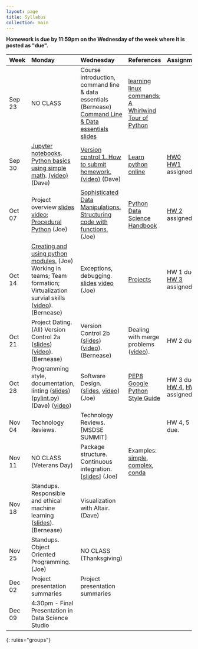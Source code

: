 ```yaml
---
layout: page
title: Syllabus
collection: main
---
```


**Homework is due by 11:59pm on the Wednesday of the week where it is posted as "due".**

| Week          | Monday       | Wednesday    | References         | Assignment  |
|:--------------|:--------------------|:-------------------|:-------------------|:-------------|
|Sep 23 | NO CLASS | Course introduction, command line & data essentials (Bernease) [Command Line & Data essentials slides](https://github.com/UWSEDS/LectureNotes/raw/master/01_CourseIntro_DataEssentials/CommandLine_DataEssentials.pdf)| [learning linux commands](http://linuxcommand.org/lc3_learning_the_shell.php); [A Whirlwind Tour of Python](https://jakevdp.github.io/WhirlwindTourOfPython/) | |
|Sep 30  | [Jupyter notebooks](https://raw.githubusercontent.com/UWSEDS/LectureNotes/master/02_Jupyter_and_Python_Basics/Jupyter_and_Python_Basics.ipynb). [Python basics using simple math](https://raw.githubusercontent.com/UWSEDS/LectureNotes/master/02_Jupyter_and_Python_Basics/Breakout-Simple-Math.ipynb). [(video)](https://uw.hosted.panopto.com/Panopto/Pages/Viewer.aspx?id=d2557722-80eb-4f69-b9f3-aad800ff6054) (Dave) | [Version control 1. How to submit homework.](https://github.com/UWSEDS/LectureNotes/raw/master/03_Version_Control_Part1/03_Version_Control_Part1.pptx) [(video)](https://uw.hosted.panopto.com/Panopto/Pages/Viewer.aspx?id=3881de35-ef43-4be6-8ac8-aada010070d8) (Dave)|[Learn python online](https://www.learnpython.org/) | [HW0](https://classroom.github.com/a/f0MI2yf6)<br> [HW1](https://classroom.github.com/a/_sdPB7cR) assigned.|
Oct 07  | Project overview [slides](https://github.com/UWSEDS/LectureNotes/blob/master/02a_Projects/Project-overview.pptx) [video](https://uw.hosted.panopto.com/Panopto/Pages/Viewer.aspx?id=7575a50e-8e56-44b3-9f0b-aadf00ff8397); [Procedural Python](https://github.com/UWSEDS/LectureNotes/tree/master/02b_Procedural_Python) (Joe) | [Sophisticated Data Manipulations. Structuring code with functions.](https://uw.hosted.panopto.com/Panopto/Pages/Viewer.aspx?id=92cb18bd-8e2b-48c0-bb5d-aae100ff6b9b) (Joe) | [Python Data Science Handbook](https://jakevdp.github.io/PythonDataScienceHandbook/)| [HW 2](https://classroom.github.com/a/Qc_TSdWW) assigned. |
|Oct 14  | [Creating and using python modules.](https://uw.hosted.panopto.com/Panopto/Pages/Viewer.aspx?id=54808c52-571d-4caf-8d66-aae60100ee22) (Joe) Working in teams; Team formation; Virtualization survial skills ([video](https://uw.hosted.panopto.com/Panopto/Pages/Viewer.aspx?id=12b0c3c9-565c-460a-aa79-aae601083fc8)). (Bernease)| Exceptions, debugging. [slides](https://github.com/UWSEDS/LectureNotes/tree/master/04_Exceptions_and_Testing) [video](https://uw.hosted.panopto.com/Panopto/Pages/Viewer.aspx?id=305ebbc2-f0d3-49a0-9c24-aae8010444d3) (Joe) | [Projects](http://uwseds.github.io/projects.html) | HW 1 due. [HW 3](https://classroom.github.com/a/mXKZwa9N) assigned. |
|Oct 21  | Project Dating. (All) Version Control 2a ([slides](https://github.com/UWSEDS/LectureNotes/blob/master/05_Version_Control_2/5_Version_Control_2.pdf)) ([video](https://uw.hosted.panopto.com/Panopto/Pages/Viewer.aspx?id=40363129-bb33-49e3-ba76-aaed010aff16)). (Bernease) |Version Control 2b ([slides](https://github.com/UWSEDS/LectureNotes/blob/master/05_Version_Control_2/5_Version_Control_2.pdf)) ([video](https://uw.hosted.panopto.com/Panopto/Pages/Viewer.aspx?id=79e7de52-d028-41f0-83da-aaef0102e69d)). (Bernease)  | Dealing with merge problems ([video](https://uw.hosted.panopto.com/Panopto/Pages/Viewer.aspx?id=5c96349e-2a80-43f0-9e6f-aae80101d274)). |HW 2 due.|
|Oct 28  |  Programming style, documentation, linting ([slides](https://github.com/UWSEDS/LectureNotes/blob/master/08-Documentation-and-Style/Documentation_and_Style.pptx?raw=true)) ([pylint.py](https://raw.githubusercontent.com/UWSEDS/LectureNotes/master/08-Documentation-and-Style/pylint.py)) (Dave) ([video](https://uw.hosted.panopto.com/Panopto/Pages/Viewer.aspx?id=4ee1677e-4985-444d-9861-aaf40101858e))  | Software Design. ([slides](https://github.com/UWSEDS/LectureNotes/blob/master/09_Software_Design/Software-Design.pdf), [video](https://uw.hosted.panopto.com/Panopto/Pages/Viewer.aspx?id=bf082a32-3f76-4429-bfe6-aaf600fff166)) (Joe)   | [PEP8](https://www.python.org/dev/peps/pep-0008/)<br>[Google Python Style Guide](http://google.github.io/styleguide/pyguide.html) | HW 3 due. [HW 4](https://classroom.github.com/a/pihsCxy7), [HW 5](https://docs.google.com/document/d/1pmh_cKV10dQtqlZ6khsqFgPZmrr7D0s-gGKaIQyExuw/edit?usp=sharing) assigned.|
|Nov 04  | Technology Reviews. | Technology Reviews.  [MSDSE SUMMIT] | | HW  4, 5 due. |
|Nov 11  | NO CLASS (Veterans Day)                                                   | Package structure. Continuous integration. \[[slides](https://github.com/UWSEDS/LectureNotes/tree/master/10_Packaging_and_continuous_integration)\] (Joe) | Examples: [simple](https://github.com/dacb/codebase), [complex](https://github.com/uwescience/shablona), [conda](https://github.com/ECSHackWeek/ECSOpenData/blob/master/.travis.yml) ||
|Nov 18  | Standups. Responsible and ethical machine learning ([slides](https://github.com/UWSEDS/LectureNotes/raw/master/11_Ethical_ML/ResponsibleEthicalDataScientists.pdf)). (Bernease)| Visualization with Altair. (Dave)
|Nov 25  | Standups. Object Oriented Programming. (Joe) | NO CLASS (Thanksgiving)| |
|Dec 02  | Project presentation summaries                                          | Project presentation summaries  ||
|Dec 09  | 4:30pm - Final Presentation in Data Science Studio | ||
{: rules="groups"}
